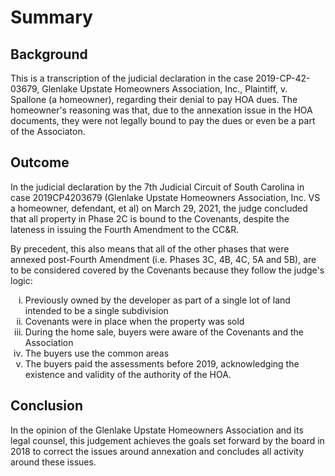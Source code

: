 # Summary

## Background

This is a transcription of the judicial declaration in the case 2019-CP-42-03679, Glenlake Upstate Homeowners Association, Inc., Plaintiff, v. Spallone (a homeowner), regarding their denial to pay HOA dues. The homeowner's reasoning was that, due to the annexation issue in the HOA documents, they were not legally bound to pay the dues or even be a part of the Associaton. 

## Outcome

In the judicial declaration by the 7th Judicial Circuit of South Carolina in case 2019CP4203679 (Glenlake Upstate Homeowners Association, Inc. VS a homeowner, defendant, et al) on March 29, 2021, the judge concluded that all property in Phase 2C is bound to the Covenants, despite the lateness in issuing the Fourth Amendment to the CC&R.

By precedent, this also means that all of the other phases that were annexed post-Fourth Amendment (i.e. Phases 3C, 4B, 4C, 5A and 5B), are to be considered covered by the Covenants because they follow the judge's logic:

<ol type="i">
<li>Previously owned by the developer as part of a single lot of land intended to be a single subdivision</li>
<li>Covenants were in place when the property was sold</li> 
<li>During the home sale, buyers were aware of the Covenants and the Association</li>
<li>The buyers use the common areas</li>
<li>The buyers paid the assessments before 2019, acknowledging the existence and validity of the authority of the HOA.</li>
</ol>

## Conclusion

In the opinion of the Glenlake Upstate Homeowners Association and its legal counsel, this judgement achieves the goals set forward by the board in 2018 to correct the issues around annexation and concludes all activity around these issues.
